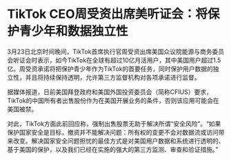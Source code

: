 # TikTok CEO周受资出席美听证会：将保护青少年和数据独立性

3月23日北京时间晚间，TikTok首席执行官周受资出席美国众议院能源与商务委员会听证会时表示，如今TikTok在全球有超过10亿月活用户，其中美国用户超过1.5亿。周受资承诺将把保护青少年作为TikTok的首要任务，同时保护用户数据的独立性，并且将持续保持透明，允许第三方监督机构对各项承诺进行监督。

据媒体报道，日前美国拜登政府和美国外国投资委员会（简称CFIUS）要求，TikTok的中国所有者出售股份作为在美国开展业务的条件，否则该应用可能会在美国被禁。

对此，TikTok方面此前回应称，强制出售股票无助于解决所谓“安全风险”。“如果保护国家安全是目标，撤资并不能解决问题：所有权的变更不会对数据流或访问带来改变。解决国家安全问题担忧的最佳方式是对美国用户数据和系统进行透明的、基于美国的保护，以及我们已经在实施的强大的第三方监测、审查和验证措施。”

